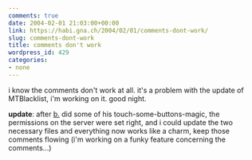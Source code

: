 ```yaml
---
comments: true
date: 2004-02-01 21:03:00+00:00
link: https://habi.gna.ch/2004/02/01/comments-dont-work/
slug: comments-dont-work
title: comments don't work
wordpress_id: 429
categories:
- none
---
```


i know the comments don't work at all.
it's a problem with the update of MTBlacklist, i'm working on it.
good night.

**update**: after [b.](http://bernhardseefeld.ch/) did some of his touch-some-buttons-magic, the permissions on the server were set right, and i could update the two necessary files and everything now works like a charm, keep those comments flowing (i'm working on a funky feature concerning the comments...)
